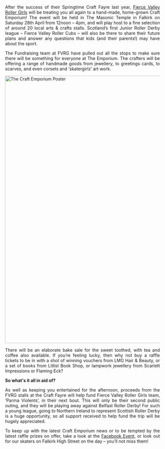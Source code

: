 <html><body><p style="text-align:justify;">After the success of their Springtime Craft Fayre last year, <a title="Fierce Valley's Website" href="www.fvrg.co.uk" target="_blank">Fierce Valley Roller Girls</a> will be treating you all again to a hand-made, home-grown Craft Emporium! The event will be held in The Masonic Temple in Falkirk on Saturday 28th April from 12noon – 4pm, and will play host to a fine selection of around 20 local arts &amp; crafts stalls. Scotland’s first Junior Roller Derby league – Fierce Valley Roller Cubs – will also be there to share their future plans and answer any questions that kids (and their parents!) may have about the sport.</p>
<p style="text-align:justify;">The Fundraising team at FVRG have pulled out all the stops to make sure there will be something for everyone at The Emporium. The crafters will be offering a range of handmade goods from jewellery, to greetings cards, to scarves, and even corsets and ‘skatergirlz’ art work.</p>
<p style="text-align:justify;"><a href="http://www.scottishrollerderbyblog.com/2012/04/craft-fayre-2012.jpg"><img class="aligncenter size-full wp-image-1022" title="The Craft Emporium Poster" src="http://www.scottishrollerderbyblog.com/2012/04/craft-fayre-2012.jpg" alt="The Craft Emporium Poster" width="614" height="871"></a></p>
<p style="text-align:justify;">There will be an elaborate bake sale for the sweet toothed, with tea and coffee also available. If you’re feeling lucky, then why not buy a raffle tickets to be in with a shot of winning vouchers from LMG Hair &amp; Beauty, or a set of books from Litlist Book Shop, or lampwork jewellery from Scarlett Impressions or Flaming Eck?</p>
<p style="text-align:justify;"><strong>So what's it all in aid of?</strong></p>
<p style="text-align:justify;">As well as keeping you entertained for the afternoon, proceeds from the FVRG stalls at the Craft Fayre will help fund Fierce Valley Roller Girls team, ‘Parma Violents’, in their next bout. This will only be their second public outing, and they will be playing away against Belfast Roller Derby! For such a young league, going to Northern Ireland to represent Scottish Roller Derby is a huge opportunity, so all support received to help fund the trip will be hugely appreciated.</p>
<p style="text-align:justify;">To keep up with the latest Craft Emporium news or to be tempted by the latest raffle prizes on offer, take a look at the <a title="The Craft Emporium Facebook Event" href="https://www.facebook.com/events/393299267360860/" target="_blank">Facebook Event</a>, or look out for our skaters on Falkirk High Street on the day – you’ll not miss them!</p></body></html>
